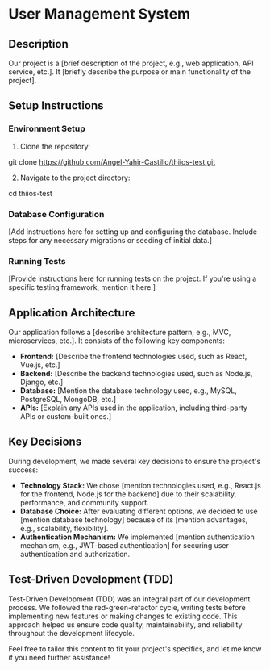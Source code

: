 # User Management System

## Description

Our project is a [brief description of the project, e.g., web application, API service, etc.]. It [briefly describe the purpose or main functionality of the project].

## Setup Instructions

### Environment Setup

1. Clone the repository:

git clone https://github.com/Angel-Yahir-Castillo/thiios-test.git

2. Navigate to the project directory:

cd thiios-test


### Database Configuration

[Add instructions here for setting up and configuring the database. Include steps for any necessary migrations or seeding of initial data.]

### Running Tests

[Provide instructions here for running tests on the project. If you're using a specific testing framework, mention it here.]

## Application Architecture

Our application follows a [describe architecture pattern, e.g., MVC, microservices, etc.]. It consists of the following key components:

- **Frontend:** [Describe the frontend technologies used, such as React, Vue.js, etc.]
- **Backend:** [Describe the backend technologies used, such as Node.js, Django, etc.]
- **Database:** [Mention the database technology used, e.g., MySQL, PostgreSQL, MongoDB, etc.]
- **APIs:** [Explain any APIs used in the application, including third-party APIs or custom-built ones.]

## Key Decisions

During development, we made several key decisions to ensure the project's success:

- **Technology Stack:** We chose [mention technologies used, e.g., React.js for the frontend, Node.js for the backend] due to their scalability, performance, and community support.
- **Database Choice:** After evaluating different options, we decided to use [mention database technology] because of its [mention advantages, e.g., scalability, flexibility].
- **Authentication Mechanism:** We implemented [mention authentication mechanism, e.g., JWT-based authentication] for securing user authentication and authorization.

## Test-Driven Development (TDD)

Test-Driven Development (TDD) was an integral part of our development process. We followed the red-green-refactor cycle, writing tests before implementing new features or making changes to existing code. This approach helped us ensure code quality, maintainability, and reliability throughout the development lifecycle.

Feel free to tailor this content to fit your project's specifics, and let me know if you need further assistance!
